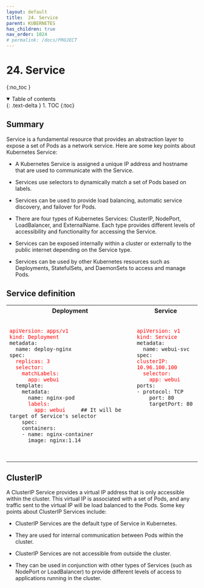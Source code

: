 ```yaml
---
layout: default
title:  24. Service
parent: KUBERNETES
has_children: true
nav_order: 1024
# permalink: /docs/PROJECT
---
```


# 24. Service

{:no_toc }

<details open markdown="block">  
  <summary>
    Table of contents
  </summary>
  {: .text-delta }
1. TOC  
{:toc}
</details>

## Summary  

Service is a fundamental resource that provides an abstraction layer to expose a set of Pods as a network service. Here are some key points about Kubernetes Service:

* A Kubernetes Service is assigned a unique IP address and hostname that are used to communicate with the Service.

* Services use selectors to dynamically match a set of Pods based on labels.

* Services can be used to provide load balancing, automatic service discovery, and failover for Pods.

* There are four types of Kubernetes Services: ClusterIP, NodePort, LoadBalancer, and ExternalName. Each type provides different levels of accessibility and functionality for accessing the Service.

* Services can be exposed internally within a cluster or externally to the public internet depending on the Service type.

* Services can be used by other Kubernetes resources such as Deployments, StatefulSets, and DaemonSets to access and manage Pods.

## Service definition

<table>
  <tr>
    <th>Deployment</th>
    <th>Service</th>
  </tr>
  <tr>
    <td valign="top">
      <pre>
        <code class="language-yaml">
<span style="color:red">apiVersion: apps/v1
kind: Deployment</span>
metadata:
  name: deploy-nginx
spec:
  <span style="color:red">replicas: 3
  selector:
    matchLabels:
      app: webui</span>
  template:
    metadata:
      name: nginx-pod
      <span style="color:red">labels:
        app: webui</span>     ## It will be target of Service's selector
    spec:
    containers:
    - name: nginx-container
      image: nginx:1.14
        </code>
      </pre>
    </td>
    <td valign="top">
      <pre>
        <code class="language-yaml">
<span style="color:red">apiVersion: v1
kind: Service</span>
metadata:
  name: webui-svc
spec:
<span style="color:red">clusterIP: 10.96.100.100
  selector:
    app: webui</span>
ports:
- protocol: TCP
    port: 80
    targetPort: 80
        </code>
      </pre>
    </td>
  </tr>
</table>

## ClusterIP

A ClusterIP Service provides a virtual IP address that is only accessible within the cluster. This virtual IP is associated with a set of Pods, and any traffic sent to the virtual IP will be load balanced to the Pods. Some key points about ClusterIP Services include:

* ClusterIP Services are the default type of Service in Kubernetes.

* They are used for internal communication between Pods within the cluster.

* ClusterIP Services are not accessible from outside the cluster.

* They can be used in conjunction with other types of Services (such as NodePort or LoadBalancer) to provide different levels of access to applications running in the cluster.
